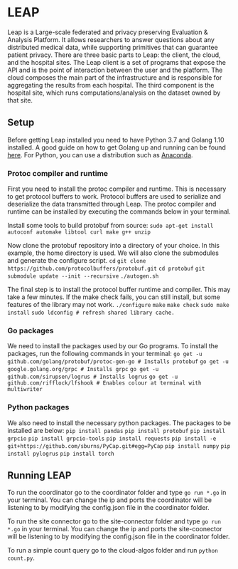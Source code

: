 # LEAP
Leap is a Large-scale federated and privacy preserving Evaluation & Analysis Platform. It allows researchers to answer questions about any distributed medical data, while supporting primitives that can guarantee patient privacy. There are three basic parts to Leap: the client, the cloud, and the hospital sites. The Leap client is a set of programs that expose the API and is the point of interaction between the user and the platform. The cloud composes the main part of the infrastructure and is responsible for aggregating the results from each hospital. The third component is the hospital site, which runs computations/analysis on the dataset owned by that site.

## Setup

Before getting Leap installed you need to have Python 3.7 and Golang 1.10 installed. A good guide on how to get Golang up and running can be found [here](https://golang.org/doc/code.html). For Python, you can use a distribution such as [Anaconda](https://www.anaconda.com/distribution/#download-section).

### Protoc compiler and runtime
First you need to install the protoc compiler and runtime. This is necessary to get protocol buffers to work. Protocol buffers are used to serialize and deserialize the data transmitted through Leap. The protoc compiler and runtime can be installed by executing the commands below in your terminal.

Install some tools to build protobuf from source:
`sudo apt-get install autoconf automake libtool curl make g++ unzip`

Now clone the protobuf repository into a directory of your choice. In this example, the home directory is used. We will also clone the submodules and generate the configure script.
`cd`
`git clone https://github.com/protocolbuffers/protobuf.git`
`cd protobuf`
`git submodule update --init --recursive`
`./autogen.sh`

The final step is to install the protocol buffer runtime and compiler. This may take a few minutes. If the make check fails, you can still install, but some features of the library may not work.
`./configure`
`make`
`make check`
`sudo make install`
`sudo ldconfig # refresh shared library cache.` 

### Go packages
We need to install the packages used by our Go programs. To install the packages, run the following commands in your terminal:
`go get -u github.com/golang/protobuf/protoc-gen-go # Installs protobuf`
`go get -u google.golang.org/grpc # Installs grpc`
`go get -u github.com/sirupsen/logrus # Installs logrus`
`go get -u github.com/rifflock/lfshook # Enables colour at terminal with multiwriter`

### Python packages
We also need to install the necessary python packages. The packages to be installed are below:
`pip install pandas`
`pip install protobuf`
`pip install grpcio`
`pip install grpcio-tools`
`pip install requests`
`pip install -e git+https://github.com/sburns/PyCap.git#egg=PyCap`
`pip install numpy`
`pip install pylogrus`
`pip install torch`

## Running LEAP
To run the coordinator go to the coordinator folder and type `go run *.go` in your terminal. You can change the ip and ports the coordinator will be listening to by modifying the config.json file in the coordinator folder.

To run the site connector go to the site-connector folder and type `go run *.go` in your terminal. You can change the ip and ports the site-coonector will be listening to by modifying the config.json file in the coordinator folder.

To run a simple count query go to the cloud-algos folder and run `python count.py`.
